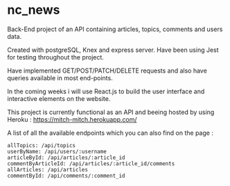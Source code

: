 # nc_news

Back-End project of an API containing articles, topics, comments and users data. 

Created with postgreSQL, Knex and express server. Have been using Jest for testing throughout the project.

Have implemented GET/POST/PATCH/DELETE requests and also have queries available in most end-points.

In the coming weeks i will use React.js to build the user interface and interactive elements on the website.

This project is currently functional as an API and beeing hosted by using Heroku : https://mitch-mitch.herokuapp.com/

A list of all the available endpoints which you can also find on the page : 
  
    allTopics: /api/topics
    userByName: /api/users/:username
    articleById: /api/articles/:article_id
    commentByArticleId: /api/articles/:article_id/comments
    allArticles: /api/articles
    commentById: /api/comments/:comment_id
